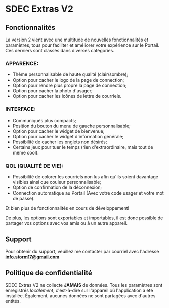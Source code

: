 # SDEC Extras V2

## Fonctionnalités
La version 2 vient avec une multitude de nouvelles fonctionnalités et paramètres, tous pour faciliter et améliorer votre expérience sur le Portail.
Ces derniers sont classés dans diverses catégories.

### APPARENCE:
 - Thème personnalisable de haute qualité (clair/sombre);
 - Option pour cacher le logo de la page de connection;
 - Option pour rendre plus propre la page de connection;
 - Option pour cacher la photo d'usager;
 - Option pour cacher les icônes de lettre de courriels.
 
### INTERFACE:
 - Communiqués plus compacts;
 - Position du bouton du menu de gauche personnalisable;
 - Option pour cacher le widget de bienvenue;
 - Option pour cacher le widget d'information générale;
 - Possibilité de cacher les onglets non désirés;
 - Certains jeux pour tuer le temps (rien d'extraordinaire, mais tout de même cool).

### QOL (QUALITÉ DE VIE):
 - Possibilité de colorer les courriels non lus afin qu'ils soient davantage visibles ainsi que couleur personnalisable;
 - Option de confirmation de la déconnexion;
 - Connection automatique au Portail (Avec votre code usager et votre mot de passe).

Et bien plus de fonctionnalités en cours de développement!

De plus, les options sont exportables et importables, il est donc possible de partager vos options avec vos amis ou à un autre appareil.

## Support
Pour obtenir du support, veuillez me contacter par courriel avec l'adresse **info.storm17@gmail.com**

## Politique de confidentialité

SDEC Extras V2 ne collecte **JAMAIS** de données.
Tous les paramètres sont enregistrés *localement*, c'est-à-dire sur l'appareil où l'application a été installée.
Également, aucunes données ne sont partagées avec d'autres entités.
